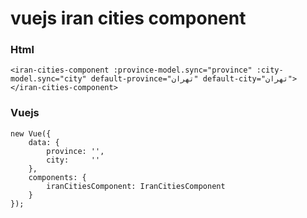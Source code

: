 # vuejs iran cities component

### Html

```
<iran-cities-component :province-model.sync="province" :city-model.sync="city" default-province="تهران" default-city="تهران"></iran-cities-component>
```

### Vuejs
```
new Vue({
	data: {
		province: '',
		city:	  ''
	},
	components: {
		iranCitiesComponent: IranCitiesComponent
	}
});
```
